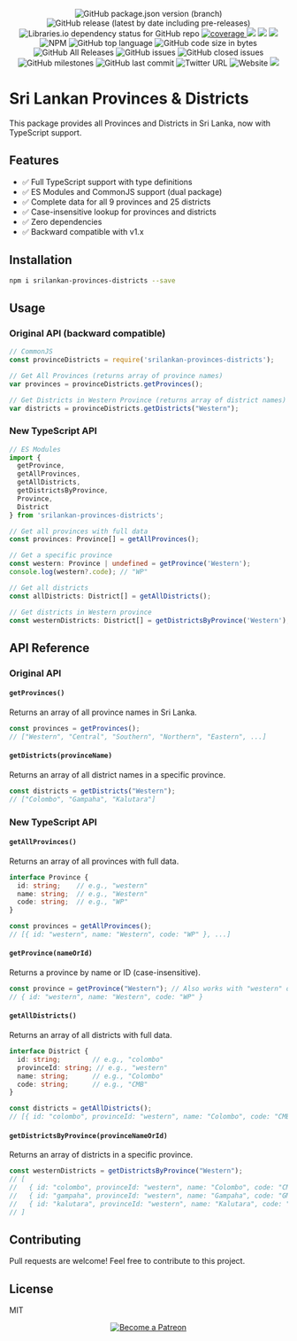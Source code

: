 <p align="center">

   <img alt="GitHub package.json version (branch)" src="https://img.shields.io/github/package-json/v/dinushchathurya/srilankan-provinces-districts-npm-package/master">
   <img alt="GitHub release (latest by date including pre-releases)" src="https://img.shields.io/github/v/release/dinushchathurya/srilankan-provinces-districts-npm-package?include_prereleases">
   <img alt="Libraries.io dependency status for GitHub repo" src="https://img.shields.io/librariesio/github/dinushchathurya/srilankan-provinces-districts-npm-package">
    <a href="https://coveralls.io/github/badges/shields">
        <img src="https://img.shields.io/coveralls/github/badges/shields" alt="coverage">
    </a>
    <img src="https://img.shields.io/badge/downloads-1k%2Fmonth-brightgreen">
    <img src="https://img.shields.io/badge/rating-★★★★☆-brightgreen">
    <img src="https://img.shields.io/badge/uptime-100%25-brightgreen">
    <img alt="NPM" src="https://img.shields.io/npm/l/srilankan-provinces-districts">
    <img alt="GitHub top language" src="https://img.shields.io/github/languages/top/dinushchathurya/srilankan-provinces-districts-npm-package">
    <img alt="GitHub code size in bytes" src="https://img.shields.io/github/languages/code-size/dinushchathurya/srilankan-provinces-districts-npm-package">
    <img alt="GitHub All Releases" src="https://img.shields.io/github/downloads/dinushchathurya/srilankan-provinces-districts-npm-package/total">
    <img alt="GitHub issues" src="https://img.shields.io/github/issues-raw/dinushchathurya/srilankan-provinces-districts-npm-package">
    <img alt="GitHub closed issues" src="https://img.shields.io/github/issues-closed-raw/dinushchathurya/srilankan-provinces-districts-npm-package">
    <img alt="GitHub milestones" src="https://img.shields.io/github/milestones/all/dinushchathurya/srilankan-provinces-districts-npm-package">
    <img alt="GitHub last commit" src="https://img.shields.io/github/last-commit/dinushchathurya/srilankan-provinces-districts-npm-package">
    <img alt="Twitter URL" src="https://img.shields.io/twitter/url?style=social&url=https%3A%2F%2Ftwitter.com%2FDinushChathurya">
    <img alt="Website" src="https://img.shields.io/website?up_message=online&url=https%3A%2F%2Fdinushchathurya.github.io%2F">
    <img src="https://img.shields.io/badge/made%20with-love%20by%20srilanka-orange">

</p>

# Sri Lankan Provinces & Districts

This package provides all Provinces and Districts in Sri Lanka, now with TypeScript support.

## Features

- ✅ Full TypeScript support with type definitions
- ✅ ES Modules and CommonJS support (dual package)
- ✅ Complete data for all 9 provinces and 25 districts
- ✅ Case-insensitive lookup for provinces and districts
- ✅ Zero dependencies
- ✅ Backward compatible with v1.x

## Installation

```bash
npm i srilankan-provinces-districts --save
```

## Usage

### Original API (backward compatible)

```javascript
// CommonJS
const provinceDistricts = require('srilankan-provinces-districts');

// Get All Provinces (returns array of province names)
var provinces = provinceDistricts.getProvinces();

// Get Districts in Western Province (returns array of district names)
var districts = provinceDistricts.getDistricts("Western");
```

### New TypeScript API

```typescript
// ES Modules
import { 
  getProvince, 
  getAllProvinces, 
  getAllDistricts, 
  getDistrictsByProvince,
  Province,
  District
} from 'srilankan-provinces-districts';

// Get all provinces with full data
const provinces: Province[] = getAllProvinces();

// Get a specific province
const western: Province | undefined = getProvince('Western');
console.log(western?.code); // "WP"

// Get all districts
const allDistricts: District[] = getAllDistricts();

// Get districts in Western province
const westernDistricts: District[] = getDistrictsByProvince('Western');
```

## API Reference

### Original API

#### `getProvinces()`

Returns an array of all province names in Sri Lanka.

```javascript
const provinces = getProvinces();
// ["Western", "Central", "Southern", "Northern", "Eastern", ...]
```

#### `getDistricts(provinceName)`

Returns an array of all district names in a specific province.

```javascript
const districts = getDistricts("Western");
// ["Colombo", "Gampaha", "Kalutara"]
```

### New TypeScript API

#### `getAllProvinces()`

Returns an array of all provinces with full data.

```typescript
interface Province {
  id: string;    // e.g., "western"
  name: string;  // e.g., "Western"
  code: string;  // e.g., "WP"
}

const provinces = getAllProvinces();
// [{ id: "western", name: "Western", code: "WP" }, ...]
```

#### `getProvince(nameOrId)`

Returns a province by name or ID (case-insensitive).

```typescript
const province = getProvince("Western"); // Also works with "western" or "WESTERN"
// { id: "western", name: "Western", code: "WP" }
```

#### `getAllDistricts()`

Returns an array of all districts with full data.

```typescript
interface District {
  id: string;        // e.g., "colombo"
  provinceId: string; // e.g., "western"
  name: string;      // e.g., "Colombo"
  code: string;      // e.g., "CMB"
}

const districts = getAllDistricts();
// [{ id: "colombo", provinceId: "western", name: "Colombo", code: "CMB" }, ...]
```

#### `getDistrictsByProvince(provinceNameOrId)`

Returns an array of districts in a specific province.

```typescript
const westernDistricts = getDistrictsByProvince("Western");
// [
//   { id: "colombo", provinceId: "western", name: "Colombo", code: "CMB" },
//   { id: "gampaha", provinceId: "western", name: "Gampaha", code: "GMP" },
//   { id: "kalutara", provinceId: "western", name: "Kalutara", code: "KLT" }
// ]
```

## Contributing

Pull requests are welcome! Feel free to contribute to this project.

## License

MIT

<p align="center">
    <a href="https://www.patreon.com/bePatron?u=35199964" target="_blank">
        <img src="https://c5.patreon.com/external/logo/become_a_patron_button.png" alt="Become a Patreon">
    </a>
</p>
